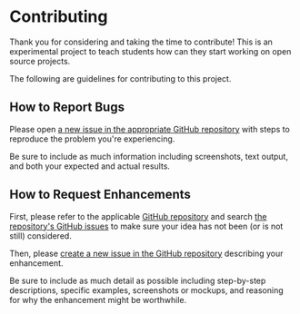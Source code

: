 # Contributing

Thank you for considering and taking the time to contribute! This is an experimental project to teach students how can they start working on open source projects.

The following are guidelines for contributing to this project.

## How to Report Bugs

Please open [a new issue in the appropriate GitHub repository][new-issue] with steps to reproduce the problem you're experiencing.

Be sure to include as much information including screenshots, text output, and both your expected and actual results.

## How to Request Enhancements

First, please refer to the applicable [GitHub repository][github-repo] and search [the repository's GitHub issues][issues-list] to make sure your idea has not been (or is not still) considered.

Then, please [create a new issue in the GitHub repository][new-issue] describing your enhancement.

Be sure to include as much detail as possible including step-by-step descriptions, specific examples, screenshots or mockups, and reasoning for why the enhancement might be worthwhile.

[new-issue]: https://github.com/codeforcauseorg/pledge/issues/new
[github-repo]: https://github.com/codeforcauseorg/pledge/
[issues-list]: https://github.com/codeforcauseorg/pledge/issues
